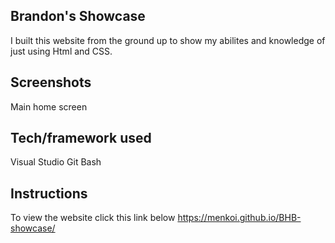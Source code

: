 ## Brandon's Showcase
I built this website from the ground up to show my abilites and knowledge of just using Html and CSS.
 
## Screenshots
Main home screen

## Tech/framework used
Visual Studio
Git Bash

## Instructions
To view the website click this link below
https://menkoi.github.io/BHB-showcase/




 

